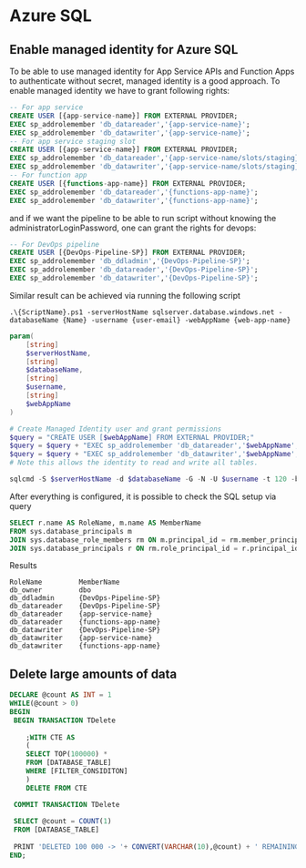 # Azure SQL

## Enable managed identity for Azure SQL

To be able to use managed identity for App Service APIs and Function Apps to authenticate without secret, managed identity is a good approach.
To enable managed identity we have to grant following rights:

```SQL
-- For app service
CREATE USER [{app-service-name}] FROM EXTERNAL PROVIDER;
EXEC sp_addrolemember 'db_datareader','{app-service-name}';
EXEC sp_addrolemember 'db_datawriter','{app-service-name}';
-- For app service staging slot
CREATE USER [{app-service-name}] FROM EXTERNAL PROVIDER;
EXEC sp_addrolemember 'db_datareader','{app-service-name/slots/staging}';
EXEC sp_addrolemember 'db_datawriter','{app-service-name/slots/staging}';
-- For function app
CREATE USER [{functions-app-name}] FROM EXTERNAL PROVIDER;
EXEC sp_addrolemember 'db_datareader','{functions-app-name}';
EXEC sp_addrolemember 'db_datawriter','{functions-app-name}';
```

and if we want the pipeline to be able to run script without knowing the administratorLoginPassword, one can grant the rights for devops:

```SQL
-- For DevOps pipeline
CREATE USER [{DevOps-Pipeline-SP}] FROM EXTERNAL PROVIDER;
EXEC sp_addrolemember 'db_ddladmin','{DevOps-Pipeline-SP}';
EXEC sp_addrolemember 'db_datareader','{DevOps-Pipeline-SP}';
EXEC sp_addrolemember 'db_datawriter','{DevOps-Pipeline-SP}';
```

Similar result can be achieved via running the following script

```shell
.\{ScriptName}.ps1 -serverHostName sqlserver.database.windows.net -databaseName {Name} -username {user-email} -webAppName {web-app-name}
```

```PowerShell
param(
	[string]
	$serverHostName,
	[string]
	$databaseName,
	[string]
	$username,
	[string]
	$webAppName
)

# Create Managed Identity user and grant permissions
$query = "CREATE USER [$webAppName] FROM EXTERNAL PROVIDER;"
$query = $query + "EXEC sp_addrolemember 'db_datareader','$webAppName';"
$query = $query + "EXEC sp_addrolemember 'db_datawriter','$webAppName';"
# Note this allows the identity to read and write all tables.

sqlcmd -S $serverHostName -d $databaseName -G -N -U $username -t 120 -b -Q $query
```

After everything is configured, it is possible to check the SQL setup via query

```SQL
SELECT r.name AS RoleName, m.name AS MemberName
FROM sys.database_principals m
JOIN sys.database_role_members rm ON m.principal_id = rm.member_principal_id
JOIN sys.database_principals r ON rm.role_principal_id = r.principal_id
```
Results

```
RoleName         MemberName
db_owner         dbo
db_ddladmin      {DevOps-Pipeline-SP}
db_datareader    {DevOps-Pipeline-SP}
db_datareader    {app-service-name}
db_datareader    {functions-app-name}
db_datawriter    {DevOps-Pipeline-SP}
db_datawriter    {app-service-name}
db_datawriter    {functions-app-name}
```

## Delete large amounts of data

```SQL
DECLARE @count AS INT = 1
WHILE(@count > 0)
BEGIN 
 BEGIN TRANSACTION TDelete
    
    ;WITH CTE AS
    (
    SELECT TOP(100000) *
    FROM [DATABASE_TABLE]
    WHERE [FILTER_CONSIDITON]
    )
    DELETE FROM CTE

 COMMIT TRANSACTION TDelete
 
 SELECT @count = COUNT(1) 
 FROM [DATABASE_TABLE]
 
 PRINT 'DELETED 100 000 -> '+ CONVERT(VARCHAR(10),@count) + ' REMAINING'
END;
```

